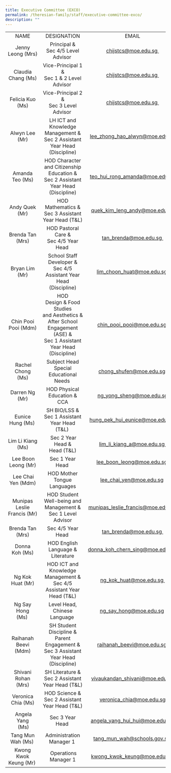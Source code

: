 ```yaml
---
title: Executive Committee (EXCO)
permalink: /theresian-family/staff/executive-committee-exco/
description: ""
---
```

<table width="787"><colgroup><col width="148" /><col width="362" /><col width="277" /></colgroup>
<tbody>
<tr>
<td style="text-align: center;" width="148" height="20">NAME</td>
<td style="text-align: center;" width="362">DESIGNATION</td>
<td style="text-align: center;" width="277">EMAIL</td>
</tr>
<tr>
<td style="text-align: center;" width="148" height="40">Jenny Leong&nbsp;(Mrs)</td>
<td style="text-align: center;" width="362">Principal &amp;<br />Sec 4/5 Level Advisor&nbsp;</td>
<td style="text-align: center;" width="277"><a href="mailto:chijstcs@moe.edu.sg">chijstcs@moe.edu.sg&nbsp;</a></td>
</tr>
<tr>
<td style="text-align: center;" width="148" height="40">Claudia Chang (Ms)</td>
<td style="text-align: center;" width="362">Vice-Principal 1 &amp;<br />Sec 1 &amp; 2 Level Advisor&nbsp;</td>
<td style="text-align: center;" width="277"><a href="mailto:chijstcs@moe.edu.sg" target="">chijstcs@moe.edu.sg&nbsp;</a></td>
</tr>
<tr>
<td style="text-align: center;" width="148" height="40">Felicia Kuo (Ms)</td>
<td style="text-align: center;" width="362">Vice-Principal 2 &amp;<br />Sec 3 Level Advisor&nbsp;</td>
<td style="text-align: center;" width="277"><a href="mailto:chijstcs@moe.edu.sg" target="">chijstcs@moe.edu.sg&nbsp;</a></td>
</tr>
<tr>
<td style="text-align: center;" width="148" height="40">Alwyn Lee (Mr)</td>
<td style="text-align: center;" width="362">LH ICT and Knowledge Management &amp;<br />Sec 2 Assistant Year Head (Discipline)</td>
<td style="text-align: center;" width="277"><a href="mailto:lee_zhong_hao_alwyn@moe.edu.sg" target="">lee_zhong_hao_alwyn@moe.edu.sg</a></td>
</tr>
<tr>
<td style="text-align: center;" width="148" height="40">Amanda Teo (Ms)</td>
<td style="text-align: center;" width="362">HOD Character and Citizenship Education &amp;<br />Sec 2 Assistant Year Head (Discipline)</td>
<td style="text-align: center;" width="277"><a href="mailto:teo_hui_rong_amanda@moe.edu.sg" target="">teo_hui_rong_amanda@moe.edu.sg</a></td>
</tr>
<tr>
<td style="text-align: center;" width="148" height="40">Andy Quek (Mr)</td>
<td style="text-align: center;" width="362">HOD Mathematics &amp;<br />Sec 3 Assistant Year Head (T&amp;L)</td>
<td style="text-align: center;" width="277"><a href="mailto:quek_kim_leng_andy@moe.edu.sg" target="">quek_kim_leng_andy@moe.edu.sg</a></td>
</tr>
<tr>
<td style="text-align: center;" width="148" height="40">Brenda Tan (Mrs)</td>
<td style="text-align: center;" width="362">HOD Pastoral Care &amp;<br />Sec 4/5 Year Head&nbsp;</td>
<td style="text-align: center;" width="277"><a href="mailto:tan_brenda@moe.edu.sg">tan_brenda@moe.edu.sg&nbsp;</a></td>
</tr>
<tr>
<td style="text-align: center;" width="148" height="40">Bryan Lim (Mr)</td>
<td style="text-align: center;" width="362">School Staff Developer &amp;<br />Sec 4/5 Assistant Year Head (Discipline)</td>
<td style="text-align: center;" width="277"><a href="mailto:lim_choon_huat@moe.edu.sg">lim_choon_huat@moe.edu.sg&nbsp;</a></td>
</tr>
<tr>
<td style="text-align: center;" width="148" height="60">Chin Pooi Pooi (Mdm)</td>
<td style="text-align: center;" width="362">HOD Design&nbsp;&amp;&nbsp;Food Studies and&nbsp;Aesthetics&nbsp;&amp;<br />After School Engagement (ASE) &amp;<br />Sec 1 Assistant Year Head (Discipline)</td>
<td style="text-align: center;" width="277"><a href="mailto:chin_pooi_pooi@moe.edu.sg">chin_pooi_pooi@moe.edu.sg&nbsp;</a></td>
</tr>
<tr>
<td style="text-align: center;">&nbsp;Rachel Chong<br />(Ms)</td>
<td style="text-align: center;">Subject Head Special Educational Needs&nbsp;</td>
<td style="text-align: center;"><a href="mailto:chong_shufen@moe.edu.sg" target="">chong_shufen@moe.edu.sg</a>&nbsp;</td>
</tr>
<tr>
<td style="text-align: center;" width="148" height="40">Darren Ng (Mr)</td>
<td style="text-align: center;" width="362">HOD Physical Education &amp;<br />CCA</td>
<td style="text-align: center;"><a href="mailto:ng_yong_sheng@moe.edu.sg" target="">ng_yong_sheng@moe.edu.sg</a></td>
</tr>
<tr>
<td style="text-align: center;">Eunice Hung (Ms)&nbsp;</td>
<td style="text-align: center;">SH BIO/LSS &amp;<br />Sec 1 Assistant Year Head (T&amp;L)&nbsp;</td>
<td style="text-align: center;"><a href="mailto:hung_pek_hui_eunice@moe.edu.sg" target="">hung_pek_hui_eunice@moe.edu.sg</a>&nbsp;</td>
</tr>
<tr>
<td style="text-align: center;">Lim Li Kiang (Ms)</td>
<td style="text-align: center;">&nbsp;Sec 2 Year Head &amp;<br />Head (T&amp;L)</td>
<td style="text-align: center;"><a href="mailto:lim_li_kiang_a@moe.edu.sg">lim_li_kiang_a@moe.edu.sg&nbsp;</a></td>
</tr>
<tr>
<td style="text-align: center;">&nbsp;Lee Boon Leong (Mr)</td>
<td style="text-align: center;">Sec 1 Year Head&nbsp;</td>
<td style="text-align: center;"><a href="mailto:lee_boon_leong@moe.edu.sg" target="">lee_boon_leong@moe.edu.sg</a>&nbsp;</td>
</tr>
<tr>
<td style="text-align: center;">&nbsp;Lee Chai Yen (Mdm)</td>
<td style="text-align: center;">HOD Mother Tongue Languages</td>
<td style="text-align: center;"><a href="mailto:lee_chai_yen@moe.edu.sg" target="">lee_chai_yen@moe.edu.sg</a>&nbsp;</td>
</tr>
<tr>
<td style="text-align: center;" width="148" height="40">Munipas Leslie Francis&nbsp;(Mr)</td>
<td style="text-align: center;" width="362">HOD Student Well-being and Management&nbsp;&amp;<br />Sec 1 Level Advisor</td>
<td style="text-align: center;" width="277"><a href="mailto:munipas_leslie_francis@moe.edu.sg">munipas_leslie_francis@moe.edu.sg&nbsp;</a></td>
</tr>
<tr>
<td style="text-align: center;" width="148" height="40">Brenda Tan (Mrs)</td>
<td style="text-align: center;" width="362">Sec 4/5 Year Head&nbsp;</td>
<td style="text-align: center;" width="277"><a href="mailto:tan_brenda@moe.edu.sg" target="">tan_brenda@moe.edu.sg&nbsp;</a></td>
</tr>
<tr>
<td style="text-align: center;" width="148" height="40">Donna Koh&nbsp;(Ms)</td>
<td style="text-align: center;" width="362">HOD English Language &amp; Literature</td>
<td style="text-align: center;" width="277"><a href="mailto:donna_koh_chern_sing@moe.edu.sg">donna_koh_chern_sing@moe.edu.sg&nbsp;</a></td>
</tr>
<tr>
<td style="text-align: center;" width="148" height="40">Ng Kok Huat (Mr)</td>
<td style="text-align: center;" width="362">HOD ICT and Knowledge Management &amp;<br />Sec 4/5 Assistant Year Head (T&amp;L)</td>
<td style="text-align: center;" width="277"><a href="mailto:ng_kok_huat@moe.edu.sg">ng_kok_huat@moe.edu.sg&nbsp;</a></td>
</tr>
<tr>
<td style="text-align: center;">Ng Say Hong<br />(Ms)&nbsp;</td>
<td style="text-align: center;">Level Head, Chinese Language&nbsp;</td>
<td style="text-align: center;"><a href="mailto:ng_say_hong@moe.edu.sg" target="">ng_say_hong@moe.edu.sg</a>&nbsp;</td>
</tr>
<tr>
<td style="text-align: center;" width="148" height="60">Raihanah Beevi (Mdm)</td>
<td style="text-align: center;" width="362">SH Student Discipline &amp;<br />Parent Engagement &amp;<br />Sec 3 Assistant Year Head (Discipline)</td>
<td style="text-align: center;" width="277"><a href="mailto:raihanah_beevi@moe.edu.sg" target="">raihanah_beevi@moe.edu.sg&nbsp;</a></td>
</tr>
<tr>
<td style="text-align: center;" width="148" height="40">Shivani Rohan (Mrs)</td>
<td style="text-align: center;" width="362">SH Literature &amp;<br />Sec 2 Assistant Year Head (T&amp;L)</td>
<td style="text-align: center;"><a href="mailto:vivaukandan_shivani@moe.edu.sg" target="">vivaukandan_shivani@moe.edu.sg</a></td>
</tr>
<tr>
<td style="text-align: center;" width="148" height="40">Veronica Chia (Ms)</td>
<td style="text-align: center;" width="362">HOD Science &amp;<br />Sec 2 Assistant Year Head (T&amp;L)</td>
<td style="text-align: center;"><a href="mailto:veronica_chia@moe.edu.sg" target="">veronica_chia@moe.edu.sg</a></td>
</tr>
<tr>
<td style="text-align: center;">&nbsp;Angela Yang<br />&nbsp;(Ms)</td>
<td style="text-align: center;">Sec 3 Year Head&nbsp;</td>
<td style="text-align: center;"><a href="mailto:angela_yang_hui_hui@moe.edu.sg" target="">angela_yang_hui_hui@moe.edu.sg</a>&nbsp;</td>
</tr>
<tr>
<td style="text-align: center;">Tang Mun Wah (Ms)&nbsp;</td>
<td style="text-align: center;">Administration Manager 1&nbsp;</td>
<td style="text-align: center;"><a href="mailto:tang_mun_wah@schools.gov.sg" target="">tang_mun_wah@schools.gov.sg</a>&nbsp;</td>
</tr>
<tr>
<td style="text-align: center;">Kwong Kwok Keung (Mr)&nbsp;</td>
<td style="text-align: center;">&nbsp;Operations Manager 1</td>
<td style="text-align: center;"><a href="mailto:kwong_kwok_keung@moe.edu.sg" target="">kwong_kwok_keung@moe.edu.sg</a>&nbsp;</td>
</tr>
</tbody>
</table>
